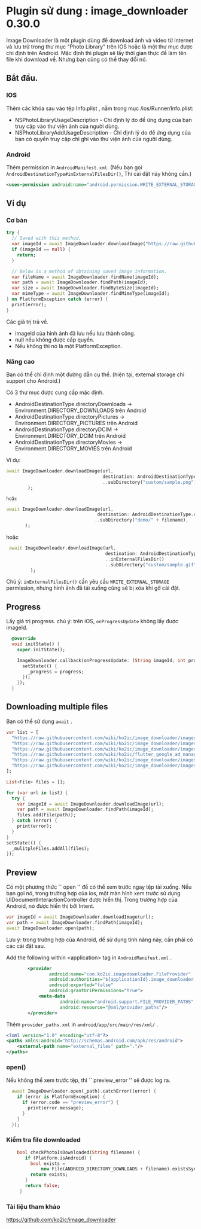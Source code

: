 # Plugin sử dung : image_downloader 0.30.0
Image Downloader là một plugin dùng để download ảnh và video từ internet và lưu trữ trong thư mục "Photo Library" trên IOS hoặc là một thư mục được chỉ định trên Android.
Mặc định thì plugin sẽ lấy thời gian thực để làm tên file khi download về. Nhưng bạn cũng có thể thay đổi nó.

## Bắt đầu.

### IOS

Thêm các khóa sau vào tệp Info.plist , nằm trong mục <project root>/ios/Runner/Info.plist:

  * NSPhotoLibraryUsageDescription - Chỉ định lý do để ứng dụng của bạn truy cập vào thư viện ảnh của người dùng.
  * NSPhotoLibraryAddUsageDescription - Chỉ định lý do để ứng dụng của bạn có quyền truy cập chỉ ghi vào thư viện ảnh của người dùng.

### Android

Thêm permission in ```AndroidManifest.xml```. (Nếu bạn gọi ```AndroidDestinationType#inExternalFilesDir()```, Thì cài đặt này không cần.)

```xml
<uses-permission android:name="android.permission.WRITE_EXTERNAL_STORAGE"/>
```

## Ví dụ

### Cơ bản

```dart
try {
  // Saved with this method.
  var imageId = await ImageDownloader.downloadImage("https://raw.githubusercontent.com/wiki/ko2ic/image_downloader/images/flutter.png");
  if (imageId == null) {
    return;
  }

  // Below is a method of obtaining saved image information.
  var fileName = await ImageDownloader.findName(imageId);
  var path = await ImageDownloader.findPath(imageId);
  var size = await ImageDownloader.findByteSize(imageId);
  var mimeType = await ImageDownloader.findMimeType(imageId);
} on PlatformException catch (error) {
  print(error);
}
```

Các giá trị trả về.

* imageId của hình ảnh đã lưu nếu lưu thành công.
* null nếu không được cấp quyền.
* Nếu không thì nó là một PlatformException.

### Nâng cao

Bạn có thể chỉ định một đường dẫn cụ thể.
(hiện tại, external storage chỉ support cho Android.)

Có 3 thư mục được cung cấp mặc định.

* AndroidDestinationType.directoryDownloads -> Environment.DIRECTORY_DOWNLOADS trên Android
* AndroidDestinationType.directoryPictures -> Environment.DIRECTORY_PICTURES trên Android
* AndroidDestinationType.directoryDCIM -> Environment.DIRECTORY_DCIM trên Android
* AndroidDestinationType.directoryMovies -> Environment.DIRECTORY_MOVIES trên Android

Ví dụ:

```dart
await ImageDownloader.downloadImage(url,
                                    destination: AndroidDestinationType.custom('sample')
                                    ..subDirectory("custom/sample.png"),
        );
```
    hoặc

 ```dart
await ImageDownloader.downloadImage(url,
                                   destination: AndroidDestinationType.directoryDownloads
                                  ..subDirectory("demo/" + filename),
        );
```
hoặc

```dart
 await ImageDownloader.downloadImage(url,
                                     destination: AndroidDestinationType.custom('sample')
                                     ..inExternalFilesDir()
                                     ..subDirectory("custom/sample.gif"),
         );
```

Chú ý: ```inExternalFilesDir()``` cần yêu cầu ```WRITE_EXTERNAL_STORAGE``` permission, nhưng hình ảnh đã tải xuống cũng sẽ bị xóa khi gỡ cài đặt.


##  Progress

Lấy giá trị progress.
chú ý: trên iOS, ```onProgressUpdate``` không lấy được imageId.

```dart
  @override
  void initState() {
    super.initState();

    ImageDownloader.callback(onProgressUpdate: (String imageId, int progress) {
      setState(() {
        _progress = progress;
      });
    });
  }
```

## Downloading multiple files

Bạn có thể sử dụng ```await``` .

```dart
var list = [
  "https://raw.githubusercontent.com/wiki/ko2ic/image_downloader/images/bigsize.jpg",
  "https://raw.githubusercontent.com/wiki/ko2ic/image_downloader/images/flutter.jpg",
  "https://raw.githubusercontent.com/wiki/ko2ic/image_downloader/images/flutter_transparent.png",
  "https://raw.githubusercontent.com/wiki/ko2ic/flutter_google_ad_manager/images/sample.gif",
  "https://raw.githubusercontent.com/wiki/ko2ic/image_downloader/images/flutter_no.png",
  "https://raw.githubusercontent.com/wiki/ko2ic/image_downloader/images/flutter.png",
];

List<File> files = [];

for (var url in list) {
  try {
    var imageId = await ImageDownloader.downloadImage(url);
    var path = await ImageDownloader.findPath(imageId);
    files.add(File(path));
  } catch (error) {
    print(error);
  }
}
setState(() {
  _mulitpleFiles.addAll(files);
});
```

## Preview

Có một phương thức `` open '' để có thể xem trước ngay tệp tải xuống.
Nếu bạn gọi nó, trong trường hợp của ios, một màn hình xem trước sử dụng UIDocumentInteractionController được hiển thị. Trong trường hợp của Android, nó được hiển thị bởi Intent.

```dart
var imageId = await ImageDownloader.downloadImage(url);
var path = await ImageDownloader.findPath(imageId);
await ImageDownloader.open(path);
```

Lưu ý: trong trường hợp của Android, để sử dụng tính năng này, cần phải có các cài đặt sau.

Add the following within \<application\> tag in ```AndroidManifest.xml``` .

```xml
        <provider
                android:name="com.ko2ic.imagedownloader.FileProvider"
                android:authorities="${applicationId}.image_downloader.provider"
                android:exported="false"
                android:grantUriPermissions="true">
            <meta-data
                    android:name="android.support.FILE_PROVIDER_PATHS"
                    android:resource="@xml/provider_paths"/>
        </provider>
```

Thêm ```provider_paths.xml```  in ```android/app/src/main/res/xml/``` .

```xml
<?xml version="1.0" encoding="utf-8"?>
<paths xmlns:android="http://schemas.android.com/apk/res/android">
    <external-path name="external_files" path="."/>
</paths>
```

### open()
Nếu không thể xem trước tệp, thì `` preview_error '' sẽ được log ra.

```dart
  await ImageDownloader.open(_path).catchError((error) {
    if (error is PlatformException) {
      if (error.code == "preview_error") {
        print(error.message);
      }
    }
  });
```
### Kiểm tra file downloaded

 ```dart
     bool checkPhotoIsDownloaded(String filename) {
        if (Platform.isAndroid) {
          bool exists =
              new File(ANDROID_DIRECTORY_DOWNLOADS + filename).existsSync();
          return exists;
        }
        return false;
      }
  ```

 ### Tài liệu tham khảo
https://github.com/ko2ic/image_downloader

